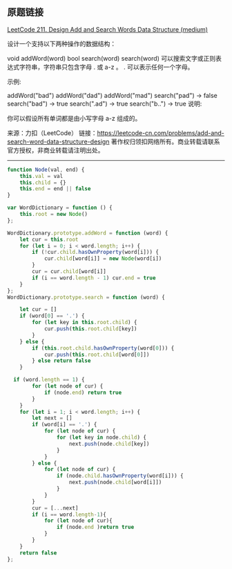 ## 原题链接

[LeetCode 211. Design Add and Search Words Data Structure (medium)](https://leetcode-cn.com/problems/design-add-and-search-words-data-structure/)

设计一个支持以下两种操作的数据结构：

void addWord(word)
bool search(word)
search(word) 可以搜索文字或正则表达式字符串，字符串只包含字母 . 或 a-z 。 . 可以表示任何一个字母。

示例:

addWord("bad")
addWord("dad")
addWord("mad")
search("pad") -> false
search("bad") -> true
search(".ad") -> true
search("b..") -> true
说明:

你可以假设所有单词都是由小写字母 a-z 组成的。

来源：力扣（LeetCode）
链接：https://leetcode-cn.com/problems/add-and-search-word-data-structure-design
著作权归领扣网络所有。商业转载请联系官方授权，非商业转载请注明出处。

----

```javascript
function Node(val, end) {
    this.val = val
    this.child = {}
    this.end = end || false
}

var WordDictionary = function () {
    this.root = new Node()
};

WordDictionary.prototype.addWord = function (word) {
    let cur = this.root
    for (let i = 0; i < word.length; i++) {
        if (!cur.child.hasOwnProperty(word[i])) {
            cur.child[word[i]] = new Node(word[i])
        }
        cur = cur.child[word[i]]
        if (i == word.length - 1) cur.end = true
    }
};
WordDictionary.prototype.search = function (word) {

    let cur = []
    if (word[0] == '.') {
        for (let key in this.root.child) {
            cur.push(this.root.child[key])
        }
    } else {
        if (this.root.child.hasOwnProperty(word[0])) {
            cur.push(this.root.child[word[0]])
        } else return false
    }

  if (word.length == 1) {
        for (let node of cur) {
            if (node.end) return true
        }
    }
    for (let i = 1; i < word.length; i++) {
        let next = []
        if (word[i] == '.') {
            for (let node of cur) {
                for (let key in node.child) {
                    next.push(node.child[key])
                }
            }
        } else {
            for (let node of cur) {
                if (node.child.hasOwnProperty(word[i])) {
                    next.push(node.child[word[i]])
                }
            }
        }
        cur = [...next]
        if (i == word.length-1){
            for (let node of cur){
                if (node.end )return true
            }
        }
    }
    return false
};
```
